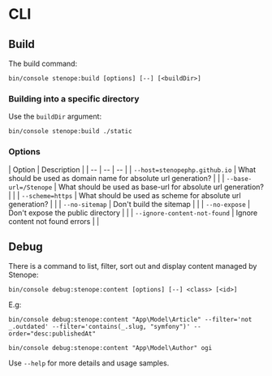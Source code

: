 # CLI

## Build

The build command:

```shell
bin/console stenope:build [options] [--] [<buildDir>]
```

### Building into a specific directory

Use the `buildDir` argument:

```shell
bin/console stenope:build ./static
```

### Options

| Option | Description |
| -- | -- | -- |
| `--host=stenopephp.github.io` | What should be used as domain name for absolute url generation? | |
| `--base-url=/Stenope` | What should be used as base-url for absolute url generation? | |
| `--scheme=https` | What should be used as scheme for absolute url generation? | |
| `--no-sitemap` | Don't build the sitemap | |
| `--no-expose` | Don't expose the public directory | |
| `--ignore-content-not-found` | Ignore content not found errors | |

## Debug

There is a command to list, filter, sort out and display content managed by Stenope:

```shell
bin/console debug:stenope:content [options] [--] <class> [<id>]
```

E.g:

```shell
bin/console debug:stenope:content "App\Model\Article" --filter='not _.outdated' --filter='contains(_.slug, "symfony")' --order="desc:publishedAt"
```

```shell
bin/console debug:stenope:content "App\Model\Author" ogi
```

Use `--help` for more details and usage samples.

